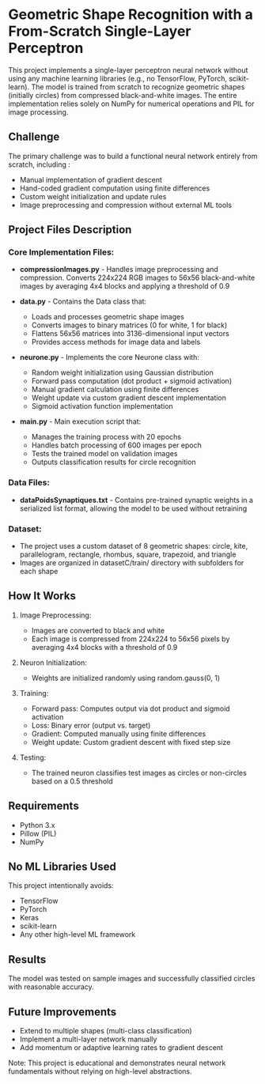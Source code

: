 # Geometric Shape Recognition with a From-Scratch Single-Layer Perceptron

This project implements a single-layer perceptron neural network without using any machine learning libraries (e.g., no TensorFlow, PyTorch, scikit-learn). The model is trained from scratch to recognize geometric shapes (initially circles) from compressed black-and-white images. The entire implementation relies solely on NumPy for numerical operations and PIL for image processing.

## Challenge
The primary challenge was to build a functional neural network entirely from scratch, including :
- Manual implementation of gradient descent
- Hand-coded gradient computation using finite differences
- Custom weight initialization and update rules
- Image preprocessing and compression without external ML tools

## Project Files Description

### Core Implementation Files:
- **compressionImages.py** - Handles image preprocessing and compression. Converts 224x224 RGB images to 56x56 black-and-white images by averaging 4x4 blocks and applying a threshold of 0.9

- **data.py** - Contains the Data class that:
  - Loads and processes geometric shape images
  - Converts images to binary matrices (0 for white, 1 for black)
  - Flattens 56x56 matrices into 3136-dimensional input vectors
  - Provides access methods for image data and labels

- **neurone.py** - Implements the core Neurone class with:
  - Random weight initialization using Gaussian distribution
  - Forward pass computation (dot product + sigmoid activation)
  - Manual gradient calculation using finite differences
  - Weight update via custom gradient descent implementation
  - Sigmoid activation function implementation

- **main.py** - Main execution script that:
  - Manages the training process with 20 epochs
  - Handles batch processing of 600 images per epoch
  - Tests the trained model on validation images
  - Outputs classification results for circle recognition

### Data Files:
- **dataPoidsSynaptiques.txt** - Contains pre-trained synaptic weights in a serialized list format, allowing the model to be used without retraining

### Dataset:
- The project uses a custom dataset of 8 geometric shapes: circle, kite, parallelogram, rectangle, rhombus, square, trapezoid, and triangle
- Images are organized in datasetC/train/ directory with subfolders for each shape

## How It Works

1. Image Preprocessing:
   - Images are converted to black and white
   - Each image is compressed from 224x224 to 56x56 pixels by averaging 4x4 blocks with a threshold of 0.9

2. Neuron Initialization:
   - Weights are initialized randomly using random.gauss(0, 1)

3. Training:
   - Forward pass: Computes output via dot product and sigmoid activation
   - Loss: Binary error (output vs. target)
   - Gradient: Computed manually using finite differences
   - Weight update: Custom gradient descent with fixed step size

4. Testing:
   - The trained neuron classifies test images as circles or non-circles based on a 0.5 threshold

## Requirements
- Python 3.x
- Pillow (PIL)
- NumPy

## No ML Libraries Used
This project intentionally avoids:
- TensorFlow
- PyTorch
- Keras
- scikit-learn
- Any other high-level ML framework

## Results
The model was tested on sample images and successfully classified circles with reasonable accuracy.

## Future Improvements
- Extend to multiple shapes (multi-class classification)
- Implement a multi-layer network manually
- Add momentum or adaptive learning rates to gradient descent

Note: This project is educational and demonstrates neural network fundamentals without relying on high-level abstractions.

